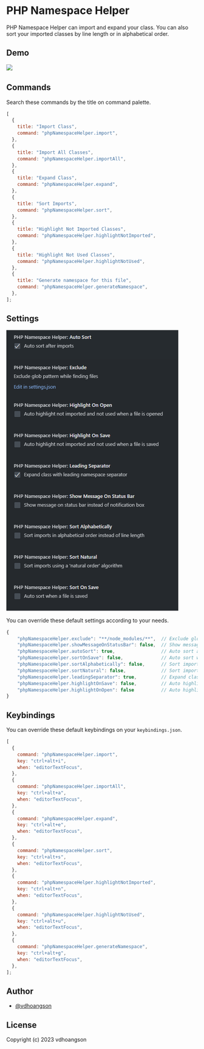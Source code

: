# PHP Namespace Helper

PHP Namespace Helper can import and expand your class. You can also sort your imported classes by line length or in alphabetical order.

## Demo

![](https://i.imgur.com/upEGtPa.gif)

## Commands

Search these commands by the title on command palette.

```javascript
[
  {
    title: "Import Class",
    command: "phpNamespaceHelper.import",
  },
  {
    title: "Import All Classes",
    command: "phpNamespaceHelper.importAll",
  },
  {
    title: "Expand Class",
    command: "phpNamespaceHelper.expand",
  },
  {
    title: "Sort Imports",
    command: "phpNamespaceHelper.sort",
  },
  {
    title: "Highlight Not Imported Classes",
    command: "phpNamespaceHelper.highlightNotImported",
  },
  {
    title: "Highlight Not Used Classes",
    command: "phpNamespaceHelper.highlightNotUsed",
  },
  {
    title: "Generate namespace for this file",
    command: "phpNamespaceHelper.generateNamespace",
  },
];
```

## Settings

![](./screenshots/setting.png)

You can override these default settings according to your needs.

```javascript
{
    "phpNamespaceHelper.exclude": "**/node_modules/**",  // Exclude glob pattern while finding files
    "phpNamespaceHelper.showMessageOnStatusBar": false,  // Show message on status bar instead of notification box
    "phpNamespaceHelper.autoSort": true,                 // Auto sort after imports
    "phpNamespaceHelper.sortOnSave": false,              // Auto sort when a file is saved
    "phpNamespaceHelper.sortAlphabetically": false,      // Sort imports in alphabetical order instead of line length
    "phpNamespaceHelper.sortNatural": false,             // Sort imports using a 'natural order' algorithm
    "phpNamespaceHelper.leadingSeparator": true,         // Expand class with leading namespace separator
    "phpNamespaceHelper.highlightOnSave": false,         // Auto highlight not imported and not used when a file is saved
    "phpNamespaceHelper.highlightOnOpen": false          // Auto highlight not imported and not used when a file is opened
}
```

## Keybindings

You can override these default keybindings on your `keybindings.json`.

```javascript
[
  {
    command: "phpNamespaceHelper.import",
    key: "ctrl+alt+i",
    when: "editorTextFocus",
  },
  {
    command: "phpNamespaceHelper.importAll",
    key: "ctrl+alt+a",
    when: "editorTextFocus",
  },
  {
    command: "phpNamespaceHelper.expand",
    key: "ctrl+alt+e",
    when: "editorTextFocus",
  },
  {
    command: "phpNamespaceHelper.sort",
    key: "ctrl+alt+s",
    when: "editorTextFocus",
  },
  {
    command: "phpNamespaceHelper.highlightNotImported",
    key: "ctrl+alt+n",
    when: "editorTextFocus",
  },
  {
    command: "phpNamespaceHelper.highlightNotUsed",
    key: "ctrl+alt+u",
    when: "editorTextFocus",
  },
  {
    command: "phpNamespaceHelper.generateNamespace",
    key: "ctrl+alt+g",
    when: "editorTextFocus",
  },
];
```

## Author

- [@vdhoangson](https://twitter.com/vdhson)

## License

Copyright (c) 2023 vdhoangson
